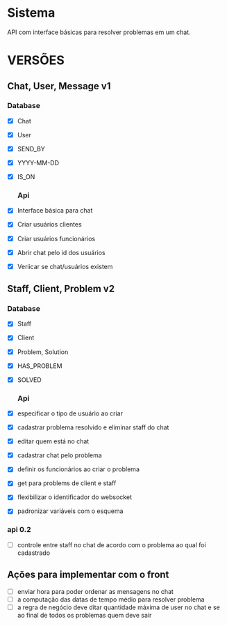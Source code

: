 # Sistema
API com interface básicas para resolver problemas em um chat.


# VERSÕES
## Chat, User, Message v1
  ### Database
- [x] Chat
- [x] User
- [x] SEND_BY
- [x] YYYY-MM-DD
- [x] IS_ON

  ### Api
- [x] Interface básica para chat
- [x] Criar usuários clientes
- [x] Criar usuários funcionários
- [x] Abrir chat pelo id dos usuários 
- [x] Veriicar se chat/usuários existem


## Staff, Client, Problem v2
  ### Database
- [X] Staff
- [X] Client
- [x] Problem, Solution
- [x] HAS_PROBLEM
- [x] SOLVED

  ### Api
- [x] especificar o tipo de usuário ao criar
- [x] cadastrar problema resolvido e eliminar staff do chat
- [x] editar quem está no chat
- [x] cadastrar chat pelo problema
- [x] definir os funcionários ao criar o problema
- [x] get para problems de client e staff
- [x] flexibilizar o identificador do websocket
- [x] padronizar variáveis com o esquema

### api 0.2
- [ ] controle entre staff no chat de acordo com o problema ao qual foi cadastrado

## Ações para implementar com o front
- [ ] enviar hora para poder ordenar as mensagens no chat
- [ ] a computação das datas de tempo médio para resolver problema
- [ ] a regra de negócio deve ditar quantidade máxima de user no chat e se ao final de todos os problemas quem deve sair
